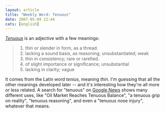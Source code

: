 ```yaml
---
layout: article
title: "Weekly Word: Tenuous"
date: 2007-05-09 22:44
cats: [english]
---
```

<a href="http://dictionary.reference.com/browse/tenuous"><em>Tenuous</em></a> is an adjective with a few meanings:

<blockquote>
<ol>
	<li>thin or slender in form, as a thread.</li>
	<li>lacking a sound basis, as reasoning; unsubstantiated; weak</li>
	<li>thin in consistency; rare or rarefied.</li>
	<li>of slight importance or significance; unsubstantial</li>
	<li>lacking in clarity; vague</li>
</ol>
</blockquote>

It comes from the Latin word <em>tenius</em>, meaning <em>thin</em>. I'm guessing that all the other meanings developed later -- and it's interesting how they're all more or less related. A search  for "tenuous" on <a href="http://news.google.com/">Google News</a> shows many different uses, like "Oil Market Reaches Tenuous Balance", "a tenuous grip on reality", "tenuous reasoning", and even a "tenuous nose injury", whatever that means.
